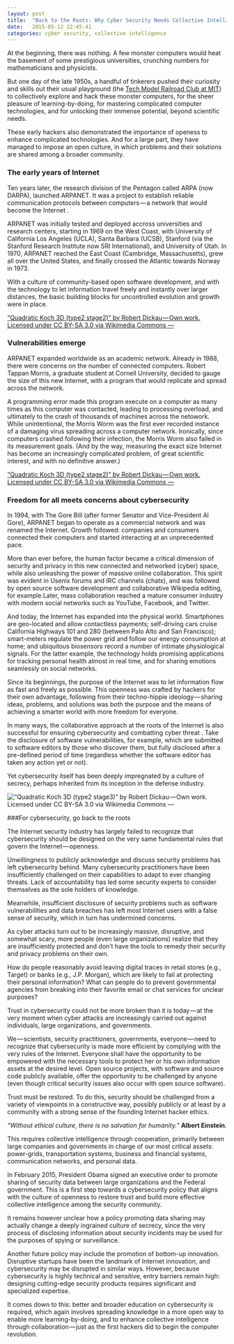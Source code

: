```yaml
---
layout: post
title:  "Back to the Roots: Why Cyber Security Needs Collective Intelligence"
date:   2015-05-12 22:45:41
categories: cyber security, collective intelligence
---
```


At the beginning, there was nothing. A few monster computers would heat the basement of some prestigious universities, crunching numbers for mathematicians and physicists.

But one day of the late 1950s, a handful of tinkerers pushed their curiosity and skills out their usual playground (the [Tech Model Railroad Club at MIT][tmrc]) to collectively explore and hack these monster computers, for the sheer pleasure of learning-by-doing, for mastering complicated computer technologies, and for unlocking their immense potential, beyond scientific needs.

These early hackers also demonstrated the importance of openess to enhance complicated technologies. And for a large part, they have managed to impose an open culture, in which problems and their solutions are shared among a broader community.

[tmrc]: http://tmrc.mit.edu

### The early years of Internet

Ten years later, the research division of the Pentagon called ARPA (now DARPA), launched ARPANET. It was a project to establish reliable communication protocols between computers — a network that would become the Internet .

ARPANET was initially tested and deployed accross universities and research centers, starting in 1969 on the West Coast, with University of California Los Angeles (UCLA), Santa Barbara (UCSB), Stanford (via the Stanford Research Institute now SRI International), and University of Utah. In 1970, ARPANET reached the East Coast (Cambridge, Massachusetts), grew all over the United States, and finally crossed the Atlantic towards Norway in 1973.

With a culture of community-based open software development, and with the technology to let information travel freely and instantly over larger distances, the basic building blocks for uncontrolled evolution and growth were in place.

[“Quadratic Koch 3D (type2 stage2)” by Robert Dickau — Own work. Licensed under CC BY-SA 3.0 via Wikimedia Commons —](https://commons.wikimedia.org/wiki/File:Quadratic_Koch_3D_(type2_stage1).png)


### Vulnerabilities emerge

ARPANET expanded worldwide as an academic network. Already in 1988, there were concerns on the number of connected computers. Robert Tappan Morris, a graduate student at Cornell University, decided to gauge the size of this new Internet, with a program that would replicate and spread across the network.

A programming error made this program execute on a computer as many times as this computer was contacted, leading to processing overload, and ultimately to the crash of thousands of machines across the netowork. While unintentional, the Morris Worm was the first ever recorded instance of a damaging virus spreading across a computer network. Ironically, since computers crashed following their infection, the Morris Worm also failed in its measurement goals. (And by the way, measuring the exact size Internet has become an increasingly complicated problem, of great scientific interest, and with no definitive answer.)


[“Quadratic Koch 3D (type2 stage2)” by Robert Dickau — Own work. Licensed under CC BY-SA 3.0 via Wikimedia Commons —](https://commons.wikimedia.org/wiki/File:Quadratic_Koch_3D_(type2_stage2).png)


### Freedom for all meets concerns about cybersecurity

In 1994, with The Gore Bill (after former Senator and Vice-President Al Gore), ARPANET began to operate as a commercial network and was renamed the Internet. Growth followed: companies and consumers connected their computers and started interacting at an unprecedented pace.

More than ever before, the human factor became a critical dimension of security and privacy in this new connected and networked (cyber) space, while also unleashing the power of massive online collaboration. This spirit was evident in Usenix forums and IRC channels (chats), and was followed by open source software development and collaborative Wikipedia editing, for example.Later, mass collaboration reached a mature consumer industry with modern social networks such as YouTube, Facebook, and Twitter.

And today, the Internet has expanded into the physical world. Smartphones are geo-located and allow contactless payments; self-driving cars cruise California Highways 101 and 280 (between Palo Alto and San Francisco); smart-meters regulate the power grid and follow our energy consumption at home; and ubiquitous biosensors record a number of intimate physiological signals. For the latter example, the technology holds promising applications for tracking personal health almost in real time, and for sharing emotions seamlessly on social networks.

Since its beginnings, the purpose of the Internet was to let information flow as fast and freely as possible. This openness was crafted by hackers for their own advantage, following from their techno-hippie ideology — sharing ideas, problems, and solutions was both the purpose and the means of achieving a smarter world with more freedom for everyone.

In many ways, the collaborative approach at the roots of the Internet is also successful for ensuring cybersecurity and combatting cyber threat . Take the disclosure of software vulnerabilities, for example, which are submitted to software editors by those who discover them, but fully disclosed after a pre-defined period of time (regardless whether the software editor has taken any action yet or not).

Yet cybersecurity itself has been deeply impregnated by a culture of secrecy, perhaps inherited from its inception in the defense industry.

![“Quadratic Koch 3D (type2 stage3)” by Robert Dickau — Own work. Licensed under CC BY-SA 3.0 via Wikimedia Commons —](https://commons.wikimedia.org/wiki/File:Quadratic_Koch_3D_(type2_stage3).png)


###For cybersecurity, go back to the roots

The Internet security industry has largely failed to recognize that cybersecurity should be designed on the very same fundamental rules that govern the Internet — openness.

Unwillingness to publicly acknowledge and discuss security problems has left cybersecurity behind. Many cybersecurity practitioners have been insufficiently challenged on their capabilities to adapt to ever changing threats. Lack of accountability has led some security experts to consider themselves as the sole holders of knowledge.

Meanwhile, insufficient disclosure of security problems such as software vulnerabilities and data breaches has left most Internet users with a false sense of security, which in turn has undermined concerns.

As cyber attacks turn out to be increasingly massive, disruptive, and somewhat scary, more people (even large organizations) realize that they are insufficiently protected and don’t have the tools to remedy their security and privacy problems on their own.


How do people reasonably avoid leaving digital traces in retail stores (e.g., Target) or banks (e.g., J.P. Morgan), which are likely to fail at protecting their personal information? What can people do to prevent governmental agencies from breaking into their favorite email or chat services for unclear purposes?

Trust in cybersecurity could not be more broken than it is today — at the very moment when cyber attacks are increasingly carried out against individuals, large organizations, and governments.

We — scientists, security practitioners, governments, everyone — need to recognize that cybersecurity is made more efficient by complying with the very rules of the Internet. Everyone shall have the opportunity to be empowered with the necessary tools to protect her or his own information assets at the desired level. Open source projects, with software and source code publicly available, offer the opportunity to be challenged by anyone (even though critical security issues also occur with open source software).


Trust must be restored. To do this, security should be challenged from a variety of viewpoints in a constructive way, possibly publicly or at least by a community with a strong sense of the founding Internet hacker ethics.

*“Without ethical culture, there is no salvation for humanity.”* **Albert Einstein**.

This requires collective intelligence through cooperation, primarily between large companies and governments in charge of our most critical assets: power-grids, transportation systems, business and financial systems, communication networks, and personal data.

In February 2015, President Obama signed an executive order to promote sharing of security data between large organizations and the Federal government. This is a first step towards a cybersecurity policy that aligns with the culture of openness to restore trust and build more effective collective intelligence among the security community.

It remains however unclear how a policy promoting data sharing may actually change a deeply ingrained culture of secrecy, since the very process of disclosing information about security incidents may be used for the purposes of spying or surveillance.

Another future policy may include the promotion of bottom-up innovation. Disruptive startups have been the landmark of Internet innovation, and cybersecurity may be disrupted in similar ways. However, because cybersecurity is highly technical and sensitive, entry barriers remain high: designing cutting-edge security products requires significant and specialized expertise.

It comes down to this: better and broader education on cybersecurity is required, which again involves spreading knowledge in a more open way to enable more learning-by-doing, and to enhance collective intelligence through collaboration — just as the first hackers did to begin the computer revolution.

